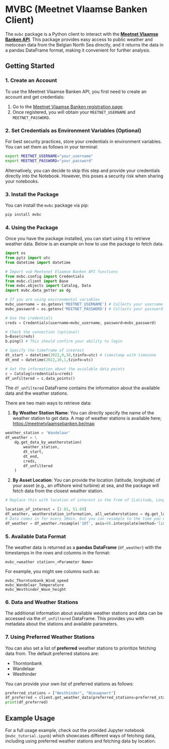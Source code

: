
# MVBC (Meetnet Vlaamse Banken Client)

The `mvbc` package is a Python client to interact with the [**Meetnet Vlaamse Banken API**](https://meetnetvlaamsebanken.be/). This package provides easy access to public weather and metocean data from the Belgian North Sea directly, and it returns the data in a pandas DataFrame format, making it convenient for further analysis.

## Getting Started

### 1. Create an Account

To use the Meetnet Vlaamse Banken API, you first need to create an account and get credentials:

1. Go to the [Meetnet Vlaamse Banken registration page](https://meetnetvlaamsebanken.be/account/register?signin=37ffaa0bfd8682563a8290c0d73f7f95).
2. Once registered, you will obtain your `MEETNET_USERNAME` and `MEETNET_PASSWORD`.

### 2. Set Credentials as Environment Variables (Optional)

For best security practices, store your credentials in environment variables. You can set them as follows in your terminal:

```bash
export MEETNET_USERNAME="your_username"
export MEETNET_PASSWORD="your_password"
```

Alternatively, you can decide to skip this step and provide your credentials directly into the Notebook. However, this poses a security risk when sharing your notebooks.

### 3. Install the Package

You can install the `mvbc` package via pip:

```bash
pip install mvbc
```

### 4. Using the Package

Once you have the package installed, you can start using it to retrieve weather data. Below is an example on how to use the package to fetch data.

```python
import os
from pytz import utc
from datetime import datetime

# Import vub Meetenet Vlaamse Banken API functions
from mvbc.config import Credentials
from mvbc.client import Base
from mvbc.objects import Catalog, Data
import mvbc.data_getter as dg

# If you are using environmental variables
mvbc_username = os.getenv('MEETNET_USERNAME') # Collects your username
mvbc_password = os.getenv('MEETNET_PASSWORD') # Collects your password

# Use the credentials
creds = Credentials(username=mvbc_username, password=mvbc_password)

# Check the connection (optional)
b=Base(creds)
b.ping() # This should confirm your ability to login

# Specify the timeframe of interest
dt_start = datetime(2022,9,30,tzinfo=utc) # timestamp with timezone
dt_end = datetime(2022,10,1,tzinfo=utc)

# Get the information about the avialable data points
c = Catalog(credentials=creds)
df_unfiltered = c.data_points()
```

The `df_unfiltered` DataFrame contains the information about the available data and the weather stations.

There are two main ways to retrieve data:

1. **By Weather Station Name**: You can directly specify the name of the weather station to get data. A map of weather stations is available here; https://meetnetvlaamsebanken.be/map 

```python
weather_station = 'Wandelaar'
df_weather = \
    dg.get_data_by_weatherstation(
        weather_station,
        dt_start,
        dt_end,
        creds,
        df_unfiltered
    )
```

2. **By Asset Location**: You can provide the location (latitude, longitude) of your asset (e.g., an offshore wind turbine) at sea, and the package will fetch data from the closest weather station.

```python
# Replace this with location of interest in the from of [Latitude, Longitude]

location_of_interest = [2.81, 51.69]   
df_weather, weatherstation_information, all_wetaherstations = dg.get_longterm_weather_data(location_of_interest, dt_start, dt_end, df=df_unfiltered, credentials=creds)
# Data comes in for every 30min, but you can resample to the time you want (e.g. 10 minutes)
df_weather = df_weather.resample('10T', axis=0).interpolate(method='linear', axis=0, limit=12)
```

### 5. Available Data Format

The weather data is returned as a **pandas DataFrame** (`df_weather`) with the timestamps in the rows and columns in the format:

```text
mvbc_<weather station>_<Parameter Name>
```

For example, you might see columns such as:

```text
mvbc_Thorntonbank_Wind_speed
mvbc_Wandelaar_Temperature
mvbc_Westhinder_Wave_height
```

### 6. Data and Weather Stations

The additional information about available weather stations and data can be accessed via the `df_unfiltered` DataFrame. This provides you with metadata about the stations and available parameters.

### 7. Using Preferred Weather Stations

You can also set a list of **preferred** weather stations to prioritize fetching data from. The default preferred stations are:

- Thorntonbank
- Wandelaar
- Westhinder

You can provide your own list of preferred stations as follows:

```python
preferred_stations = ["Westhinder", "Nieuwpoort"]
df_preferred = client.get_weather_data(preferred_stations=preferred_stations)
print(df_preferred)
```

## Example Usage

For a full usage example, check out the provided Jupyter notebook (`mvbc_tutorial.ipynb`) which showcases different ways of fetching data, including using preferred weather stations and fetching data by location.
